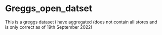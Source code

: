 # Greggs_open_datset
This is a greggs dataset i have aggregated (does not contain all stores and is only correct as of 19th September 2022)
